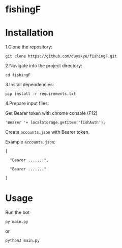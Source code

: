 # fishingF
# Installation
1.Clone the repository:

    git clone https://github.com/duyskye/fishingF.git
    
2.Navigate into the project directory:

    cd fishingF
    
3.Install dependencies:

    pip install -r requirements.txt
    
4.Prepare input files:

Get Bearer token with chrome console (F12)

    'Bearer '+ localStorage.getItem('fishAuth');

Create `accounts.json` with Bearer token.


Example `accounts.json`:

    [

      "Bearer .......",
  
      "Bearer ......."
  
    ]

# Usage
Run the bot

    py main.py
    
or

    python3 main.py
